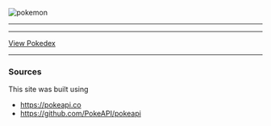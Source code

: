 ![pokemon](https://upload.wikimedia.org/wikipedia/commons/thumb/9/98/International_Pokémon_logo.svg/538px-International_Pokémon_logo.svg.png "pokemon")


------------



------------

[View Pokedex](https://iphonepokedex.netlify.app "View Pokedex")


------------

### Sources
This site was built using 
- https://pokeapi.co
- https://github.com/PokeAPI/pokeapi
